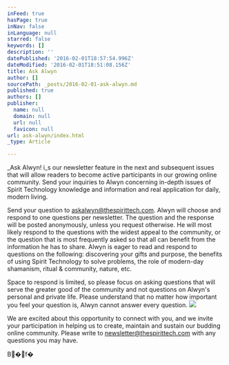 ```yaml
---
inFeed: true
hasPage: true
inNav: false
inLanguage: null
starred: false
keywords: []
description: ''
datePublished: '2016-02-01T18:57:54.996Z'
dateModified: '2016-02-01T18:51:08.156Z'
title: Ask Alwyn
author: []
sourcePath: _posts/2016-02-01-ask-alwyn.md
published: true
authors: []
publisher:
  name: null
  domain: null
  url: null
  favicon: null
url: ask-alwyn/index.html
_type: Article

---
```

_Ask Alwyn! i_s our
newsletter feature in the next and subsequent issues that will allow readers to
become active participants in our growing online community. Send your inquiries to Alwyn concerning
in-depth issues of Spirit Technology knowledge and information and real application
for daily, modern living.

Send your question to [askalwyn@thespirittech.com][0]. Alwyn will choose and respond to one
questions per newsletter. The question
and the response will be posted anonymously, unless you request otherwise. He will most likely respond to the questions
with the widest appeal to the community, or the question that is most
frequently asked so that all can benefit from the information he has to
share. Alwyn is eager to read and
respond to questions on the following: discovering your gifts and purpose, the benefits of using Spirit
Technology to solve problems, the role of modern-day shamanism, ritual &
community, nature, etc.

Space to respond is limited, so please focus on asking
questions that will serve the greater good of the community and not questions
on Alwyn's personal and private life. Please understand that no matter how important you feel your question
is, Alwyn cannot answer every question.
![](https://s3-us-west-2.amazonaws.com/the-grid-img/p/4bc8e0a2619c2f0b562ab5722938cfe41709ab82.jpg)

We are excited about this opportunity to connect with you, and
we invite your participation in helping us to create, maintain and sustain our
budding online community. Please write
to [newsletter@thespirittech.com][1] with any questions
you may have.

B�f�

[0]: askalwyn@thespirittech.com
[1]: null
